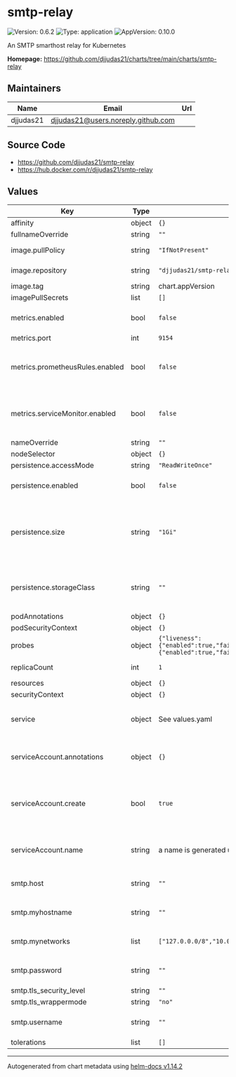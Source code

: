 # smtp-relay

![Version: 0.6.2](https://img.shields.io/badge/Version-0.6.2-informational?style=flat-square) ![Type: application](https://img.shields.io/badge/Type-application-informational?style=flat-square) ![AppVersion: 0.10.0](https://img.shields.io/badge/AppVersion-0.10.0-informational?style=flat-square)

An SMTP smarthost relay for Kubernetes

**Homepage:** <https://github.com/djjudas21/charts/tree/main/charts/smtp-relay>

## Maintainers

| Name | Email | Url |
| ---- | ------ | --- |
| djjudas21 | <djjudas21@users.noreply.github.com> |  |

## Source Code

* <https://github.com/djjudas21/smtp-relay>
* <https://hub.docker.com/r/djjudas21/smtp-relay>

## Values

| Key | Type | Default | Description |
|-----|------|---------|-------------|
| affinity | object | `{}` |  |
| fullnameOverride | string | `""` |  |
| image.pullPolicy | string | `"IfNotPresent"` | image pull policy |
| image.repository | string | `"djjudas21/smtp-relay"` | image repository |
| image.tag | string | chart.appVersion | image tag |
| imagePullSecrets | list | `[]` |  |
| metrics.enabled | bool | `false` | Enable metrics sidecar |
| metrics.port | int | `9154` | Metrics port |
| metrics.prometheusRules.enabled | bool | `false` | Enable Prometheus rules for Prometheus Operator |
| metrics.serviceMonitor.enabled | bool | `false` | Enable Service Monitor for Prometheus Operator |
| nameOverride | string | `""` |  |
| nodeSelector | object | `{}` |  |
| persistence.accessMode | string | `"ReadWriteOnce"` |  |
| persistence.enabled | bool | `false` | Enable mail queue persistence |
| persistence.size | string | `"1Gi"` | The storage space that should be claimed from the persistent volume |
| persistence.storageClass | string | `""` | If undefined (the default) the default StorageClass is used |
| podAnnotations | object | `{}` |  |
| podSecurityContext | object | `{}` |  |
| probes | object | `{"liveness":{"enabled":true,"failureThreshold":3,"initialDelaySeconds":0,"periodSeconds":10,"timeoutSeconds":1},"readiness":{"enabled":true,"failureThreshold":3,"initialDelaySeconds":0,"periodSeconds":10,"timeoutSeconds":1}}` | configure probes |
| replicaCount | int | `1` | Number of replicas |
| resources | object | `{}` |  |
| securityContext | object | `{}` |  |
| service | object | See values.yaml | Configures service settings for the chart. |
| serviceAccount.annotations | object | `{}` | Annotations to add to the service account |
| serviceAccount.create | bool | `true` | Specifies whether a service account should be created |
| serviceAccount.name | string | a name is generated using the fullname template | The name of the service account to use. |
| smtp.host | string | `""` | Hostname of upstream SMTP server |
| smtp.myhostname | string | `""` | Hostname of THIS relay SMTP server |
| smtp.mynetworks | list | `["127.0.0.0/8","10.0.0.0/8"]` | Networks to permit relaying from |
| smtp.password | string | `""` | Password for upstream SMTP server |
| smtp.tls_security_level | string | `""` |  |
| smtp.tls_wrappermode | string | `"no"` |  |
| smtp.username | string | `""` | Username for upstream SMTP server |
| tolerations | list | `[]` |  |

----------------------------------------------
Autogenerated from chart metadata using [helm-docs v1.14.2](https://github.com/norwoodj/helm-docs/releases/v1.14.2)
